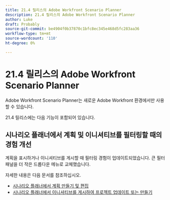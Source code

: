 ```yaml
---
title: 21.4 릴리스의 Adobe Workfront Scenario Planner
description: 21.4 릴리스의 Adobe Workfront Scenario Planner
author: Luke
draft: Probably
source-git-commit: be4904f0b37870c1bfc8ec345e468d5fc283aa36
workflow-type: tm+mt
source-wordcount: '110'
ht-degree: 0%

---
```


# 21.4 릴리스의 Adobe Workfront Scenario Planner

Adobe Workfront Scenario Planner는 새로운 Adobe Workfront 환경에서만 사용할 수 있습니다.

21.4 릴리스에는 다음 기능이 포함되어 있습니다.

## 시나리오 플래너에서 계획 및 이니셔티브를 필터링할 때의 경험 개선

계획을 표시하거나 이니셔티브를 게시할 때 필터링 경험이 업데이트되었습니다. 큰 필터 패널을 더 작은 드롭다운 메뉴로 교체했습니다.

자세한 내용은 다음 문서를 참조하십시오.

* [시나리오 플래너에서 계획 만들기 및 편집](../../../scenario-planner/create-and-edit-plans.md)
* [시나리오 플래너에서 이니셔티브를 게시하여 프로젝트 업데이트 또는 만들기](../../../scenario-planner/publish-scenarios-update-projects.md)

